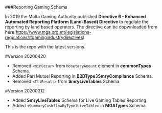 ###Reporting Gaming Schema

In 2019 the Malta Gaming Authority published **Directive 6 - Enhanced Automated Reporting Platform (Land-Based) Directive** 
to regulate the reporting by land based operators. The directive can be dopwnloaded from here(https://www.mga.org.mt/legislations-regulations/#gamingindustrydirectives)

This is the repo with the latest versions.

#Version 20200420

* Removed `<minOccur>` from `MonetaryAmount` element in **commonTypes** Schema.
* Added Pari Mutuel Reporting in **B2BType3SmryCompliance** Schema.
* Removed `<TtlResult>` from **SmryLiveTables** Schema


#Version 20200312

* Added **SmryLiveTables** Schema for Live Gaming Tables Reporting
* Added `<SummaryCashflowByType1LiveTable>` in **MGATypes** Schema
